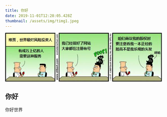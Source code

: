 ```yaml
---
title: 你好
date: 2019-11-01T12:28:05.428Z
thumbnail: /assets/img/timg1.jpeg
---
```

![pric](/assets/img/timg1.jpeg "pic title")

## 你好

你好世界
